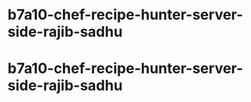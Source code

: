 # b7a10-chef-recipe-hunter-server-side-rajib-sadhu
# b7a10-chef-recipe-hunter-server-side-rajib-sadhu
